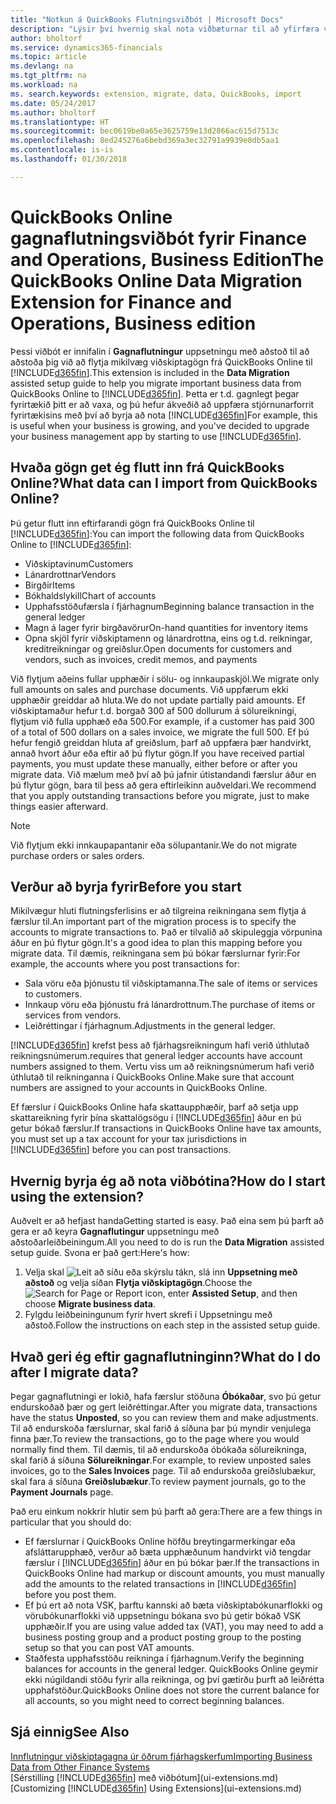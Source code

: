 ```yaml
---
title: "Notkun á QuickBooks Flutningsviðbót | Microsoft Docs"
description: "Lýsir því hvernig skal nota viðbæturnar til að yfirfæra viðskiptamenn, lánardrottna, vörur og reikninga frá Quickbooks Online í Finance and Operations, Business Edition."
author: bholtorf
ms.service: dynamics365-financials
ms.topic: article
ms.devlang: na
ms.tgt_pltfrm: na
ms.workload: na
ms. search.keywords: extension, migrate, data, QuickBooks, import
ms.date: 05/24/2017
ms.author: bholtorf
ms.translationtype: HT
ms.sourcegitcommit: bec0619be0a65e3625759e13d2866ac615d7513c
ms.openlocfilehash: 8ed245276a6bebd369a3ec32791a9939e8db5aa1
ms.contentlocale: is-is
ms.lasthandoff: 01/30/2018

---
```


# <a name="the-quickbooks-online-data-migration-extension-for-finance-and-operations-business-edition"></a><span data-ttu-id="b9e1d-103">QuickBooks Online gagnaflutningsviðbót fyrir Finance and Operations, Business Edition</span><span class="sxs-lookup"><span data-stu-id="b9e1d-103">The QuickBooks Online Data Migration Extension for Finance and Operations, Business edition</span></span>
<span data-ttu-id="b9e1d-104">Þessi viðbót er innifalin í **Gagnaflutningur** uppsetningu með aðstoð til að aðstoða þig við að flytja mikilvæg viðskiptagögn frá QuickBooks Online til [!INCLUDE[d365fin](includes/d365fin_md.md)].</span><span class="sxs-lookup"><span data-stu-id="b9e1d-104">This extension is included in the **Data Migration** assisted setup guide to help you migrate important business data from QuickBooks Online to [!INCLUDE[d365fin](includes/d365fin_md.md)].</span></span> <span data-ttu-id="b9e1d-105">Þetta er t.d. gagnlegt þegar fyrirtækið þitt er að vaxa, og þú hefur ákveðið að uppfæra stjórnunarforrit fyrirtækisins með því að byrja að nota [!INCLUDE[d365fin](includes/d365fin_md.md)]</span><span class="sxs-lookup"><span data-stu-id="b9e1d-105">For example, this is useful when your business is growing, and you've decided to upgrade your business management app by starting to use [!INCLUDE[d365fin](includes/d365fin_md.md)].</span></span>

## <a name="what-data-can-i-import-from-quickbooks-online"></a><span data-ttu-id="b9e1d-106">Hvaða gögn get ég flutt inn frá QuickBooks Online?</span><span class="sxs-lookup"><span data-stu-id="b9e1d-106">What data can I import from QuickBooks Online?</span></span>
<span data-ttu-id="b9e1d-107">Þú getur flutt inn eftirfarandi gögn frá QuickBooks Online til [!INCLUDE[d365fin](includes/d365fin_md.md)]:</span><span class="sxs-lookup"><span data-stu-id="b9e1d-107">You can import the following data from QuickBooks Online to [!INCLUDE[d365fin](includes/d365fin_md.md)]:</span></span>  

* <span data-ttu-id="b9e1d-108">Viðskiptavinum</span><span class="sxs-lookup"><span data-stu-id="b9e1d-108">Customers</span></span>
* <span data-ttu-id="b9e1d-109">Lánardrottnar</span><span class="sxs-lookup"><span data-stu-id="b9e1d-109">Vendors</span></span>
* <span data-ttu-id="b9e1d-110">Birgðir</span><span class="sxs-lookup"><span data-stu-id="b9e1d-110">Items</span></span>
* <span data-ttu-id="b9e1d-111">Bókhaldslykill</span><span class="sxs-lookup"><span data-stu-id="b9e1d-111">Chart of accounts</span></span>
* <span data-ttu-id="b9e1d-112">Upphafsstöðufærsla í fjárhagnum</span><span class="sxs-lookup"><span data-stu-id="b9e1d-112">Beginning balance transaction in the general ledger</span></span>
* <span data-ttu-id="b9e1d-113">Magn á lager fyrir birgðavörur</span><span class="sxs-lookup"><span data-stu-id="b9e1d-113">On-hand quantities for inventory items</span></span>
* <span data-ttu-id="b9e1d-114">Opna skjöl fyrir viðskiptamenn og lánardrottna, eins og t.d. reikningar, kreditreikningar og greiðslur.</span><span class="sxs-lookup"><span data-stu-id="b9e1d-114">Open documents for customers and vendors, such as invoices, credit memos, and payments</span></span>

<span data-ttu-id="b9e1d-115">Við flytjum aðeins fullar upphæðir í sölu- og innkaupaskjöl.</span><span class="sxs-lookup"><span data-stu-id="b9e1d-115">We migrate only full amounts on sales and purchase documents.</span></span> <span data-ttu-id="b9e1d-116">Við uppfærum ekki upphæðir greiddar að hluta.</span><span class="sxs-lookup"><span data-stu-id="b9e1d-116">We do not update partially paid amounts.</span></span> <span data-ttu-id="b9e1d-117">Ef viðskiptamaður hefur t.d. borgað 300 af 500 dollurum á sölureikningi, flytjum við fulla upphæð eða 500.</span><span class="sxs-lookup"><span data-stu-id="b9e1d-117">For example, if a customer has paid 300 of a total of 500 dollars on a sales invoice, we migrate the full 500.</span></span> <span data-ttu-id="b9e1d-118">Ef þú hefur fengið greiddan hluta af greiðslum, þarf að uppfæra þær handvirkt, annað hvort áður eða eftir að þú flytur gögn.</span><span class="sxs-lookup"><span data-stu-id="b9e1d-118">If you have received partial payments, you must update these manually, either before or after you migrate data.</span></span> <span data-ttu-id="b9e1d-119">Við mælum með því að þú jafnir útistandandi færslur áður en þú flytur gögn, bara til þess að gera eftirleikinn auðveldari.</span><span class="sxs-lookup"><span data-stu-id="b9e1d-119">We recommend that you apply outstanding transactions before you migrate, just to make things easier afterward.</span></span>

> [!NOTE]  
>   <span data-ttu-id="b9e1d-120">Við flytjum ekki innkaupapantanir eða sölupantanir.</span><span class="sxs-lookup"><span data-stu-id="b9e1d-120">We do not migrate purchase orders or sales orders.</span></span>

## <a name="before-you-start"></a><span data-ttu-id="b9e1d-121">Verður að byrja fyrir</span><span class="sxs-lookup"><span data-stu-id="b9e1d-121">Before you start</span></span>
<span data-ttu-id="b9e1d-122">Mikilvægur hluti flutningsferlisins er að tilgreina reikningana sem flytja á færslur til.</span><span class="sxs-lookup"><span data-stu-id="b9e1d-122">An important part of the migration process is to specify the accounts to migrate transactions to.</span></span> <span data-ttu-id="b9e1d-123">Það er tilvalið að skipuleggja vörpunina áður en þú flytur gögn.</span><span class="sxs-lookup"><span data-stu-id="b9e1d-123">It's a good idea to plan this mapping before you migrate data.</span></span> <span data-ttu-id="b9e1d-124">Til dæmis, reikningana sem þú bókar færslurnar fyrir:</span><span class="sxs-lookup"><span data-stu-id="b9e1d-124">For example, the accounts where you post transactions for:</span></span>  

* <span data-ttu-id="b9e1d-125">Sala vöru eða þjónustu til viðskiptamanna.</span><span class="sxs-lookup"><span data-stu-id="b9e1d-125">The sale of items or services to customers.</span></span>
* <span data-ttu-id="b9e1d-126">Innkaup vöru eða þjónustu frá lánardrottnum.</span><span class="sxs-lookup"><span data-stu-id="b9e1d-126">The purchase of items or services from vendors.</span></span>  
* <span data-ttu-id="b9e1d-127">Leiðréttingar í fjárhagnum.</span><span class="sxs-lookup"><span data-stu-id="b9e1d-127">Adjustments in the general ledger.</span></span>  

[!INCLUDE[d365fin](includes/d365fin_md.md)] <span data-ttu-id="b9e1d-128"> krefst þess að fjárhagsreikningum hafi verið úthlutað reikningsnúmerum.</span><span class="sxs-lookup"><span data-stu-id="b9e1d-128">requires that general ledger accounts have account numbers assigned to them.</span></span> <span data-ttu-id="b9e1d-129">Vertu viss um að reikningsnúmerum hafi verið úthlutað til reikninganna í QuickBooks Online.</span><span class="sxs-lookup"><span data-stu-id="b9e1d-129">Make sure that account numbers are assigned to your accounts in QuickBooks Online.</span></span>

<span data-ttu-id="b9e1d-130">Ef færslur í QuickBooks Online hafa skattaupphæðir, þarf að setja upp skattareikning fyrir þína skattalögsögu í [!INCLUDE[d365fin](includes/d365fin_md.md)] áður en þú getur bókað færslur.</span><span class="sxs-lookup"><span data-stu-id="b9e1d-130">If transactions in QuickBooks Online have tax amounts, you must set up a tax account for your tax jurisdictions in [!INCLUDE[d365fin](includes/d365fin_md.md)] before you can post transactions.</span></span>

## <a name="how-do-i-start-using-the-extension"></a><span data-ttu-id="b9e1d-131">Hvernig byrja ég að nota viðbótina?</span><span class="sxs-lookup"><span data-stu-id="b9e1d-131">How do I start using the extension?</span></span>
<span data-ttu-id="b9e1d-132">Auðvelt er að hefjast handa</span><span class="sxs-lookup"><span data-stu-id="b9e1d-132">Getting started is easy.</span></span> <span data-ttu-id="b9e1d-133">Það eina sem þú þarft að gera er að keyra **Gagnaflutingur** uppsetningu með aðstoðarleiðbeiningum.</span><span class="sxs-lookup"><span data-stu-id="b9e1d-133">All you need to do is run the **Data Migration** assisted setup guide.</span></span> <span data-ttu-id="b9e1d-134">Svona er það gert:</span><span class="sxs-lookup"><span data-stu-id="b9e1d-134">Here's how:</span></span>

1. <span data-ttu-id="b9e1d-135">Velja skal ![Leit að síðu eða skýrslu](media/ui-search/search_small.png "Leit að síðu eða skýrslu táknið") tákn, slá inn **Uppsetning með aðstoð** og velja síðan **Flytja viðskiptagögn**.</span><span class="sxs-lookup"><span data-stu-id="b9e1d-135">Choose the ![Search for Page or Report](media/ui-search/search_small.png "Search for Page or Report icon") icon, enter **Assisted Setup**, and then choose **Migrate business data**.</span></span>
2. <span data-ttu-id="b9e1d-136">Fylgdu leiðbeiningunum fyrir hvert skrefi í Uppsetningu með aðstoð.</span><span class="sxs-lookup"><span data-stu-id="b9e1d-136">Follow the instructions on each step in the assisted setup guide.</span></span>

## <a name="what-do-i-do-after-i-migrate-data"></a><span data-ttu-id="b9e1d-137">Hvað geri ég eftir gagnaflutninginn?</span><span class="sxs-lookup"><span data-stu-id="b9e1d-137">What do I do after I migrate data?</span></span>
<span data-ttu-id="b9e1d-138">Þegar gagnaflutningi er lokið, hafa færslur stöðuna **Óbókaðar**, svo þú getur endurskoðað þær og gert leiðréttingar.</span><span class="sxs-lookup"><span data-stu-id="b9e1d-138">After you migrate data, transactions have the status **Unposted**, so you can review them and make adjustments.</span></span> <span data-ttu-id="b9e1d-139">Til að endurskoða færslurnar, skal farið á síðuna þar þú myndir venjulega finna þær.</span><span class="sxs-lookup"><span data-stu-id="b9e1d-139">To review the transactions, go to the page where you would normally find them.</span></span> <span data-ttu-id="b9e1d-140">Til dæmis, til að endurskoða óbókaða sölureikninga, skal farið á síðuna **Sölureikningar**.</span><span class="sxs-lookup"><span data-stu-id="b9e1d-140">For example, to review unposted sales invoices, go to the **Sales Invoices** page.</span></span> <span data-ttu-id="b9e1d-141">Til að endurskoða greiðslubækur, skal fara á síðuna **Greiðslubækur**.</span><span class="sxs-lookup"><span data-stu-id="b9e1d-141">To review payment journals, go to the **Payment Journals** page.</span></span>   

<span data-ttu-id="b9e1d-142">Það eru einkum nokkrir hlutir sem þú þarft að gera:</span><span class="sxs-lookup"><span data-stu-id="b9e1d-142">There are a few things in particular that you should do:</span></span>

* <span data-ttu-id="b9e1d-143">Ef færslurnar í QuickBooks Online höfðu breytingarmerkingar eða afsláttarupphæð, verður að bæta upphæðunum handvirkt við tengdar færslur í [!INCLUDE[d365fin](includes/d365fin_md.md)] áður en þú bókar þær.</span><span class="sxs-lookup"><span data-stu-id="b9e1d-143">If the transactions in QuickBooks Online had markup or discount amounts, you must manually add the amounts to the related transactions in [!INCLUDE[d365fin](includes/d365fin_md.md)] before you post them.</span></span>
* <span data-ttu-id="b9e1d-144">Ef þú ert að nota VSK, þarftu kannski að bæta viðskiptabókunarflokki og vörubókunarflokki við uppsetningu bókana svo þú getir bókað VSK upphæðir.</span><span class="sxs-lookup"><span data-stu-id="b9e1d-144">If you are using value added tax (VAT), you may need to add a business posting group and a product posting group to the posting setup so that you can post VAT amounts.</span></span>
* <span data-ttu-id="b9e1d-145">Staðfesta upphafsstöðu reikninga í fjárhagnum.</span><span class="sxs-lookup"><span data-stu-id="b9e1d-145">Verify the beginning balances for accounts in the general ledger.</span></span> <span data-ttu-id="b9e1d-146">QuickBooks Online geymir ekki núgildandi stöðu fyrir alla reikninga, og því gætirðu þurft að leiðrétta upphafstöður.</span><span class="sxs-lookup"><span data-stu-id="b9e1d-146">QuickBooks Online does not store the current balance for all accounts, so you might need to correct beginning balances.</span></span>

## <a name="see-also"></a><span data-ttu-id="b9e1d-147">Sjá einnig</span><span class="sxs-lookup"><span data-stu-id="b9e1d-147">See Also</span></span>
[<span data-ttu-id="b9e1d-148">Innflutningur viðskiptagagna úr öðrum fjárhagskerfum</span><span class="sxs-lookup"><span data-stu-id="b9e1d-148">Importing Business Data from Other Finance Systems</span></span>](upload-data.md)  
<span data-ttu-id="b9e1d-149">[Sérstilling [!INCLUDE[d365fin](includes/d365fin_md.md)] með viðbótum](ui-extensions.md)</span><span class="sxs-lookup"><span data-stu-id="b9e1d-149">[Customizing [!INCLUDE[d365fin](includes/d365fin_md.md)] Using Extensions](ui-extensions.md)</span></span>  

